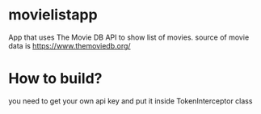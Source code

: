 # movielistapp

App that uses The Movie DB API to show list of movies. 
source of movie data is https://www.themoviedb.org/


# How to build?

you need to get your own api key and put it inside TokenInterceptor class
